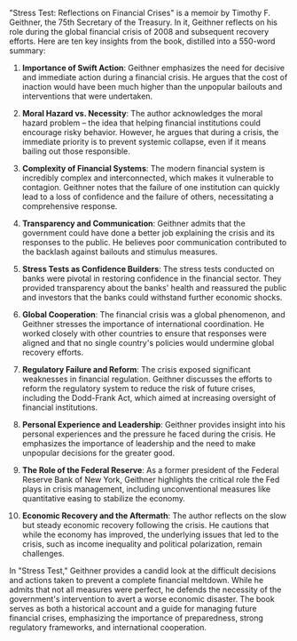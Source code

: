 "Stress Test: Reflections on Financial Crises" is a memoir by Timothy F. Geithner, the 75th Secretary of the Treasury. In it, Geithner reflects on his role during the global financial crisis of 2008 and subsequent recovery efforts. Here are ten key insights from the book, distilled into a 550-word summary:

1. **Importance of Swift Action**:
   Geithner emphasizes the need for decisive and immediate action during a financial crisis. He argues that the cost of inaction would have been much higher than the unpopular bailouts and interventions that were undertaken.

2. **Moral Hazard vs. Necessity**:
   The author acknowledges the moral hazard problem – the idea that helping financial institutions could encourage risky behavior. However, he argues that during a crisis, the immediate priority is to prevent systemic collapse, even if it means bailing out those responsible.

3. **Complexity of Financial Systems**:
   The modern financial system is incredibly complex and interconnected, which makes it vulnerable to contagion. Geithner notes that the failure of one institution can quickly lead to a loss of confidence and the failure of others, necessitating a comprehensive response.

4. **Transparency and Communication**:
   Geithner admits that the government could have done a better job explaining the crisis and its responses to the public. He believes poor communication contributed to the backlash against bailouts and stimulus measures.

5. **Stress Tests as Confidence Builders**:
   The stress tests conducted on banks were pivotal in restoring confidence in the financial sector. They provided transparency about the banks' health and reassured the public and investors that the banks could withstand further economic shocks.

6. **Global Cooperation**:
   The financial crisis was a global phenomenon, and Geithner stresses the importance of international coordination. He worked closely with other countries to ensure that responses were aligned and that no single country's policies would undermine global recovery efforts.

7. **Regulatory Failure and Reform**:
   The crisis exposed significant weaknesses in financial regulation. Geithner discusses the efforts to reform the regulatory system to reduce the risk of future crises, including the Dodd-Frank Act, which aimed at increasing oversight of financial institutions.

8. **Personal Experience and Leadership**:
   Geithner provides insight into his personal experiences and the pressure he faced during the crisis. He emphasizes the importance of leadership and the need to make unpopular decisions for the greater good.

9. **The Role of the Federal Reserve**:
   As a former president of the Federal Reserve Bank of New York, Geithner highlights the critical role the Fed plays in crisis management, including unconventional measures like quantitative easing to stabilize the economy.

10. **Economic Recovery and the Aftermath**:
   The author reflects on the slow but steady economic recovery following the crisis. He cautions that while the economy has improved, the underlying issues that led to the crisis, such as income inequality and political polarization, remain challenges.

In "Stress Test," Geithner provides a candid look at the difficult decisions and actions taken to prevent a complete financial meltdown. While he admits that not all measures were perfect, he defends the necessity of the government's intervention to avert a worse economic disaster. The book serves as both a historical account and a guide for managing future financial crises, emphasizing the importance of preparedness, strong regulatory frameworks, and international cooperation.